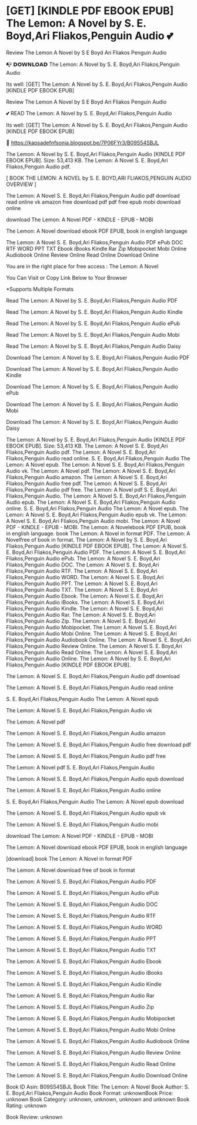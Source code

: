 # [GET] [KINDLE PDF EBOOK EPUB] The Lemon: A Novel by  S. E. Boyd,Ari Fliakos,Penguin Audio 💕
Review The Lemon A Novel by S E Boyd Ari Fliakos Penguin Audio

📭 𝗗𝗢𝗪𝗡𝗟𝗢𝗔𝗗 The Lemon: A Novel by S. E. Boyd,Ari Fliakos,Penguin Audio

Its well: [GET] The Lemon: A Novel by S. E. Boyd,Ari Fliakos,Penguin Audio [KINDLE PDF EBOOK EPUB]


Review The Lemon A Novel by S E Boyd Ari Fliakos Penguin Audio

💕 READ The Lemon: A Novel by S. E. Boyd,Ari Fliakos,Penguin Audio

Its well: [GET] The Lemon: A Novel by S. E. Boyd,Ari Fliakos,Penguin Audio [KINDLE PDF EBOOK EPUB]



🌟 https://kapsadefnfsonia.blogspot.be/7P06FYr3/B09S54SBJL



The Lemon: A Novel by S. E. Boyd,Ari Fliakos,Penguin Audio [KINDLE PDF EBOOK EPUB]. Size: 53,413 KB. The Lemon: A Novel S. E. Boyd,Ari Fliakos,Penguin Audio pdf.

[ BOOK THE LEMON: A NOVEL by S. E. BOYD,ARI FLIAKOS,PENGUIN AUDIO OVERVIEW ]

The Lemon: A Novel S. E. Boyd,Ari Fliakos,Penguin Audio pdf download read online vk amazon free download pdf pdf free epub mobi download online

download The Lemon: A Novel PDF - KINDLE - EPUB - MOBI

The Lemon: A Novel download ebook PDF EPUB, book in english language

The Lemon: A Novel S. E. Boyd,Ari Fliakos,Penguin Audio PDF ePub DOC RTF WORD PPT TXT Ebook iBooks Kindle Rar Zip Mobipocket Mobi Online Audiobook Online Review Online Read Online Download Online

You are in the right place for free access : The Lemon: A Novel

You Can Visit or Copy Link Below to Your Browser

*Supports Multiple Formats

Read The Lemon: A Novel by S. E. Boyd,Ari Fliakos,Penguin Audio PDF

Read The Lemon: A Novel by S. E. Boyd,Ari Fliakos,Penguin Audio Kindle

Read The Lemon: A Novel by S. E. Boyd,Ari Fliakos,Penguin Audio ePub

Read The Lemon: A Novel by S. E. Boyd,Ari Fliakos,Penguin Audio Mobi

Read The Lemon: A Novel by S. E. Boyd,Ari Fliakos,Penguin Audio Daisy

Download The Lemon: A Novel by S. E. Boyd,Ari Fliakos,Penguin Audio PDF

Download The Lemon: A Novel by S. E. Boyd,Ari Fliakos,Penguin Audio Kindle

Download The Lemon: A Novel by S. E. Boyd,Ari Fliakos,Penguin Audio ePub

Download The Lemon: A Novel by S. E. Boyd,Ari Fliakos,Penguin Audio Mobi

Download The Lemon: A Novel by S. E. Boyd,Ari Fliakos,Penguin Audio Daisy

The Lemon: A Novel by S. E. Boyd,Ari Fliakos,Penguin Audio [KINDLE PDF EBOOK EPUB]. Size: 53,413 KB. The Lemon: A Novel S. E. Boyd,Ari Fliakos,Penguin Audio pdf. The Lemon: A Novel S. E. Boyd,Ari Fliakos,Penguin Audio read online. S. E. Boyd,Ari Fliakos,Penguin Audio The Lemon: A Novel epub. The Lemon: A Novel S. E. Boyd,Ari Fliakos,Penguin Audio vk. The Lemon: A Novel pdf. The Lemon: A Novel S. E. Boyd,Ari Fliakos,Penguin Audio amazon. The Lemon: A Novel S. E. Boyd,Ari Fliakos,Penguin Audio free pdf. The Lemon: A Novel S. E. Boyd,Ari Fliakos,Penguin Audio pdf free. The Lemon: A Novel pdf S. E. Boyd,Ari Fliakos,Penguin Audio. The Lemon: A Novel S. E. Boyd,Ari Fliakos,Penguin Audio epub. The Lemon: A Novel S. E. Boyd,Ari Fliakos,Penguin Audio online. S. E. Boyd,Ari Fliakos,Penguin Audio The Lemon: A Novel epub. The Lemon: A Novel S. E. Boyd,Ari Fliakos,Penguin Audio epub vk. The Lemon: A Novel S. E. Boyd,Ari Fliakos,Penguin Audio mobi. The Lemon: A Novel PDF - KINDLE - EPUB - MOBI. The Lemon: A Novelebook PDF EPUB, book in english language. book The Lemon: A Novel in format PDF. The Lemon: A Novelfree of book in format. The Lemon: A Novel by S. E. Boyd,Ari Fliakos,Penguin Audio [KINDLE PDF EBOOK EPUB]. The Lemon: A Novel S. E. Boyd,Ari Fliakos,Penguin Audio PDF. The Lemon: A Novel S. E. Boyd,Ari Fliakos,Penguin Audio ePub. The Lemon: A Novel S. E. Boyd,Ari Fliakos,Penguin Audio DOC. The Lemon: A Novel S. E. Boyd,Ari Fliakos,Penguin Audio RTF. The Lemon: A Novel S. E. Boyd,Ari Fliakos,Penguin Audio WORD. The Lemon: A Novel S. E. Boyd,Ari Fliakos,Penguin Audio PPT. The Lemon: A Novel S. E. Boyd,Ari Fliakos,Penguin Audio TXT. The Lemon: A Novel S. E. Boyd,Ari Fliakos,Penguin Audio Ebook. The Lemon: A Novel S. E. Boyd,Ari Fliakos,Penguin Audio iBooks. The Lemon: A Novel S. E. Boyd,Ari Fliakos,Penguin Audio Kindle. The Lemon: A Novel S. E. Boyd,Ari Fliakos,Penguin Audio Rar. The Lemon: A Novel S. E. Boyd,Ari Fliakos,Penguin Audio Zip. The Lemon: A Novel S. E. Boyd,Ari Fliakos,Penguin Audio Mobipocket. The Lemon: A Novel S. E. Boyd,Ari Fliakos,Penguin Audio Mobi Online. The Lemon: A Novel S. E. Boyd,Ari Fliakos,Penguin Audio Audiobook Online. The Lemon: A Novel S. E. Boyd,Ari Fliakos,Penguin Audio Review Online. The Lemon: A Novel S. E. Boyd,Ari Fliakos,Penguin Audio Read Online. The Lemon: A Novel S. E. Boyd,Ari Fliakos,Penguin Audio Online. The Lemon: A Novel by S. E. Boyd,Ari Fliakos,Penguin Audio [KINDLE PDF EBOOK EPUB].

The Lemon: A Novel S. E. Boyd,Ari Fliakos,Penguin Audio pdf download

The Lemon: A Novel S. E. Boyd,Ari Fliakos,Penguin Audio read online

S. E. Boyd,Ari Fliakos,Penguin Audio The Lemon: A Novel epub

The Lemon: A Novel S. E. Boyd,Ari Fliakos,Penguin Audio vk

The Lemon: A Novel pdf

The Lemon: A Novel S. E. Boyd,Ari Fliakos,Penguin Audio amazon

The Lemon: A Novel S. E. Boyd,Ari Fliakos,Penguin Audio free download pdf

The Lemon: A Novel S. E. Boyd,Ari Fliakos,Penguin Audio pdf free

The Lemon: A Novel pdf S. E. Boyd,Ari Fliakos,Penguin Audio

The Lemon: A Novel S. E. Boyd,Ari Fliakos,Penguin Audio epub download

The Lemon: A Novel S. E. Boyd,Ari Fliakos,Penguin Audio online

S. E. Boyd,Ari Fliakos,Penguin Audio The Lemon: A Novel epub download

The Lemon: A Novel S. E. Boyd,Ari Fliakos,Penguin Audio epub vk

The Lemon: A Novel S. E. Boyd,Ari Fliakos,Penguin Audio mobi

download The Lemon: A Novel PDF - KINDLE - EPUB - MOBI

The Lemon: A Novel download ebook PDF EPUB, book in english language

[download] book The Lemon: A Novel in format PDF

The Lemon: A Novel download free of book in format

The Lemon: A Novel S. E. Boyd,Ari Fliakos,Penguin Audio PDF

The Lemon: A Novel S. E. Boyd,Ari Fliakos,Penguin Audio ePub

The Lemon: A Novel S. E. Boyd,Ari Fliakos,Penguin Audio DOC

The Lemon: A Novel S. E. Boyd,Ari Fliakos,Penguin Audio RTF

The Lemon: A Novel S. E. Boyd,Ari Fliakos,Penguin Audio WORD

The Lemon: A Novel S. E. Boyd,Ari Fliakos,Penguin Audio PPT

The Lemon: A Novel S. E. Boyd,Ari Fliakos,Penguin Audio TXT

The Lemon: A Novel S. E. Boyd,Ari Fliakos,Penguin Audio Ebook

The Lemon: A Novel S. E. Boyd,Ari Fliakos,Penguin Audio iBooks

The Lemon: A Novel S. E. Boyd,Ari Fliakos,Penguin Audio Kindle

The Lemon: A Novel S. E. Boyd,Ari Fliakos,Penguin Audio Rar

The Lemon: A Novel S. E. Boyd,Ari Fliakos,Penguin Audio Zip

The Lemon: A Novel S. E. Boyd,Ari Fliakos,Penguin Audio Mobipocket

The Lemon: A Novel S. E. Boyd,Ari Fliakos,Penguin Audio Mobi Online

The Lemon: A Novel S. E. Boyd,Ari Fliakos,Penguin Audio Audiobook Online

The Lemon: A Novel S. E. Boyd,Ari Fliakos,Penguin Audio Review Online

The Lemon: A Novel S. E. Boyd,Ari Fliakos,Penguin Audio Read Online

The Lemon: A Novel S. E. Boyd,Ari Fliakos,Penguin Audio Download Online

Book ID Asin: B09S54SBJL
Book Title: The Lemon: A Novel
Book Author: S. E. Boyd,Ari Fliakos,Penguin Audio
Book Format: unknownBook Price: unknown
Book Category: unknown, unknown, unknown and unknown
Book Rating: unknown

Book Review: unknown
